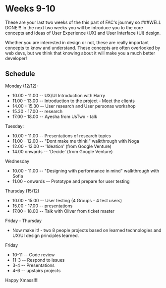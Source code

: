 # Weeks 9-10
These are your last two weeks of the this part of FAC's journey so 
###WELL DONE!!! 
In the next two weeks you will be introduce you to the core concepts and ideas of User Experience (UX) and User Interface (UI) design.

Whether you are interested in design or not, these are really important concepts to know and understand. These concepts are often overlooked by web devs, but we think that knowing about it will make you a much better developer! 


## Schedule
Monday (12/12): 
* 10.00 - 11.00 -- UX/UI Introduction with Harry
* 11.00 - 13.00 -- Introduction to the project - Meet the clients
* 14.00 - 15.30 -- User research and User personas workshop
* 15.30 - 17.00 -- research 
* 17.00 - 18.00 -- Ayesha from UsTwo - talk

Tuesday:
* 10.00 - 11.00 -- Presentations of research topics 
* 11.00 - 12.00 -- "Dont make me think!" walkthrough with Noga
* 12.00 - 13.00 -- 'Ideation' (from Google Venture)
* 14.00 onwards -- 'Decide' (from Google Venture)

Wednesday
* 10.00 - 11.00 -- "Designing with performance in mind" walkthrough with Sofia
* 11.00 - onwards -- Prototype and prepare for user testing

Thursday (15/12)
* 10.00 - 15.00 -- User testing (4 Groups - 4 test users)
* 15.00 - 17.00 -- presentations
* 17.00 - 18.00 -- Talk with Oliver from ticket master

Friday - Thursday
* Now make it! - two 8 people projects based on learned technologies and UX/UI design principles learned.

Friday 
* 10-11 -- Code review
* 11-3 -- Respond to issues
* 3-4 -- Presentations
* 4-6 -- upstairs projects

Happy Xmass!!!!


